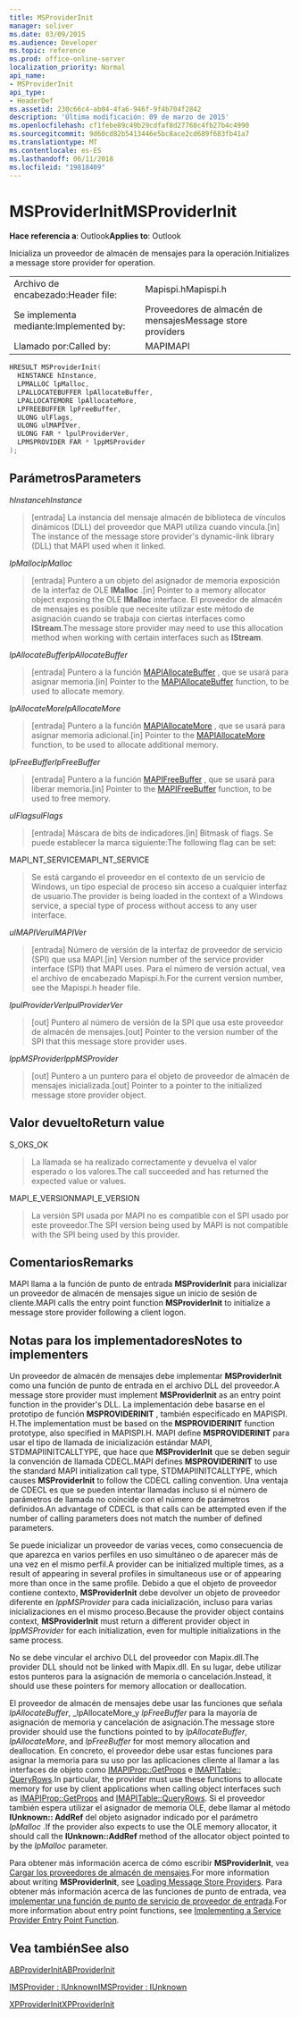 ```yaml
---
title: MSProviderInit
manager: soliver
ms.date: 03/09/2015
ms.audience: Developer
ms.topic: reference
ms.prod: office-online-server
localization_priority: Normal
api_name:
- MSProviderInit
api_type:
- HeaderDef
ms.assetid: 230c66c4-ab04-4fa6-946f-9f4b704f2842
description: 'Última modificación: 09 de marzo de 2015'
ms.openlocfilehash: cf1febe89c49b29cdfaf8d27760c4fb27b4c4990
ms.sourcegitcommit: 9d60cd82b5413446e5bc8ace2cd689f683fb41a7
ms.translationtype: MT
ms.contentlocale: es-ES
ms.lasthandoff: 06/11/2018
ms.locfileid: "19818409"
---
```

# <a name="msproviderinit"></a><span data-ttu-id="45ff1-103">MSProviderInit</span><span class="sxs-lookup"><span data-stu-id="45ff1-103">MSProviderInit</span></span>

  
  
<span data-ttu-id="45ff1-104">**Hace referencia a**: Outlook</span><span class="sxs-lookup"><span data-stu-id="45ff1-104">**Applies to**: Outlook</span></span> 
  
<span data-ttu-id="45ff1-105">Inicializa un proveedor de almacén de mensajes para la operación.</span><span class="sxs-lookup"><span data-stu-id="45ff1-105">Initializes a message store provider for operation.</span></span>
  
|||
|:-----|:-----|
|<span data-ttu-id="45ff1-106">Archivo de encabezado:</span><span class="sxs-lookup"><span data-stu-id="45ff1-106">Header file:</span></span>  <br/> |<span data-ttu-id="45ff1-107">Mapispi.h</span><span class="sxs-lookup"><span data-stu-id="45ff1-107">Mapispi.h</span></span>  <br/> |
|<span data-ttu-id="45ff1-108">Se implementa mediante:</span><span class="sxs-lookup"><span data-stu-id="45ff1-108">Implemented by:</span></span>  <br/> |<span data-ttu-id="45ff1-109">Proveedores de almacén de mensajes</span><span class="sxs-lookup"><span data-stu-id="45ff1-109">Message store providers</span></span>  <br/> |
|<span data-ttu-id="45ff1-110">Llamado por:</span><span class="sxs-lookup"><span data-stu-id="45ff1-110">Called by:</span></span>  <br/> |<span data-ttu-id="45ff1-111">MAPI</span><span class="sxs-lookup"><span data-stu-id="45ff1-111">MAPI</span></span>  <br/> |
   
```cpp
HRESULT MSProviderInit(
  HINSTANCE hInstance,
  LPMALLOC lpMalloc,
  LPALLOCATEBUFFER lpAllocateBuffer,
  LPALLOCATEMORE lpAllocateMore,
  LPFREEBUFFER lpFreeBuffer,
  ULONG ulFlags,
  ULONG ulMAPIVer,
  ULONG FAR * lpulProviderVer,
  LPMSPROVIDER FAR * lppMSProvider
);
```

## <a name="parameters"></a><span data-ttu-id="45ff1-112">Parámetros</span><span class="sxs-lookup"><span data-stu-id="45ff1-112">Parameters</span></span>

 <span data-ttu-id="45ff1-113">_hInstance_</span><span class="sxs-lookup"><span data-stu-id="45ff1-113">_hInstance_</span></span>
  
> <span data-ttu-id="45ff1-114">[entrada] La instancia del mensaje almacén de biblioteca de vínculos dinámicos (DLL) del proveedor que MAPI utiliza cuando vincula.</span><span class="sxs-lookup"><span data-stu-id="45ff1-114">[in] The instance of the message store provider's dynamic-link library (DLL) that MAPI used when it linked.</span></span> 
    
 <span data-ttu-id="45ff1-115">_lpMalloc_</span><span class="sxs-lookup"><span data-stu-id="45ff1-115">_lpMalloc_</span></span>
  
> <span data-ttu-id="45ff1-116">[entrada] Puntero a un objeto del asignador de memoria exposición de la interfaz de OLE **IMalloc** .</span><span class="sxs-lookup"><span data-stu-id="45ff1-116">[in] Pointer to a memory allocator object exposing the OLE **IMalloc** interface.</span></span> <span data-ttu-id="45ff1-117">El proveedor de almacén de mensajes es posible que necesite utilizar este método de asignación cuando se trabaja con ciertas interfaces como **IStream**.</span><span class="sxs-lookup"><span data-stu-id="45ff1-117">The message store provider may need to use this allocation method when working with certain interfaces such as **IStream**.</span></span> 
    
 <span data-ttu-id="45ff1-118">_lpAllocateBuffer_</span><span class="sxs-lookup"><span data-stu-id="45ff1-118">_lpAllocateBuffer_</span></span>
  
> <span data-ttu-id="45ff1-119">[entrada] Puntero a la función [MAPIAllocateBuffer](mapiallocatebuffer.md) , que se usará para asignar memoria.</span><span class="sxs-lookup"><span data-stu-id="45ff1-119">[in] Pointer to the [MAPIAllocateBuffer](mapiallocatebuffer.md) function, to be used to allocate memory.</span></span> 
    
 <span data-ttu-id="45ff1-120">_lpAllocateMore_</span><span class="sxs-lookup"><span data-stu-id="45ff1-120">_lpAllocateMore_</span></span>
  
> <span data-ttu-id="45ff1-121">[entrada] Puntero a la función [MAPIAllocateMore](mapiallocatemore.md) , que se usará para asignar memoria adicional.</span><span class="sxs-lookup"><span data-stu-id="45ff1-121">[in] Pointer to the [MAPIAllocateMore](mapiallocatemore.md) function, to be used to allocate additional memory.</span></span> 
    
 <span data-ttu-id="45ff1-122">_lpFreeBuffer_</span><span class="sxs-lookup"><span data-stu-id="45ff1-122">_lpFreeBuffer_</span></span>
  
> <span data-ttu-id="45ff1-123">[entrada] Puntero a la función [MAPIFreeBuffer](mapifreebuffer.md) , que se usará para liberar memoria.</span><span class="sxs-lookup"><span data-stu-id="45ff1-123">[in] Pointer to the [MAPIFreeBuffer](mapifreebuffer.md) function, to be used to free memory.</span></span> 
    
 <span data-ttu-id="45ff1-124">_ulFlags_</span><span class="sxs-lookup"><span data-stu-id="45ff1-124">_ulFlags_</span></span>
  
> <span data-ttu-id="45ff1-125">[entrada] Máscara de bits de indicadores.</span><span class="sxs-lookup"><span data-stu-id="45ff1-125">[in] Bitmask of flags.</span></span> <span data-ttu-id="45ff1-126">Se puede establecer la marca siguiente:</span><span class="sxs-lookup"><span data-stu-id="45ff1-126">The following flag can be set:</span></span>
    
<span data-ttu-id="45ff1-127">MAPI_NT_SERVICE</span><span class="sxs-lookup"><span data-stu-id="45ff1-127">MAPI_NT_SERVICE</span></span> 
  
> <span data-ttu-id="45ff1-128">Se está cargando el proveedor en el contexto de un servicio de Windows, un tipo especial de proceso sin acceso a cualquier interfaz de usuario.</span><span class="sxs-lookup"><span data-stu-id="45ff1-128">The provider is being loaded in the context of a Windows service, a special type of process without access to any user interface.</span></span> 
    
 <span data-ttu-id="45ff1-129">_ulMAPIVer_</span><span class="sxs-lookup"><span data-stu-id="45ff1-129">_ulMAPIVer_</span></span>
  
> <span data-ttu-id="45ff1-130">[entrada] Número de versión de la interfaz de proveedor de servicio (SPI) que usa MAPI.</span><span class="sxs-lookup"><span data-stu-id="45ff1-130">[in] Version number of the service provider interface (SPI) that MAPI uses.</span></span> <span data-ttu-id="45ff1-131">Para el número de versión actual, vea el archivo de encabezado Mapispi.h.</span><span class="sxs-lookup"><span data-stu-id="45ff1-131">For the current version number, see the Mapispi.h header file.</span></span> 
    
 <span data-ttu-id="45ff1-132">_lpulProviderVer_</span><span class="sxs-lookup"><span data-stu-id="45ff1-132">_lpulProviderVer_</span></span>
  
> <span data-ttu-id="45ff1-133">[out] Puntero al número de versión de la SPI que usa este proveedor de almacén de mensajes.</span><span class="sxs-lookup"><span data-stu-id="45ff1-133">[out] Pointer to the version number of the SPI that this message store provider uses.</span></span> 
    
 <span data-ttu-id="45ff1-134">_lppMSProvider_</span><span class="sxs-lookup"><span data-stu-id="45ff1-134">_lppMSProvider_</span></span>
  
> <span data-ttu-id="45ff1-135">[out] Puntero a un puntero para el objeto de proveedor de almacén de mensajes inicializada.</span><span class="sxs-lookup"><span data-stu-id="45ff1-135">[out] Pointer to a pointer to the initialized message store provider object.</span></span>
    
## <a name="return-value"></a><span data-ttu-id="45ff1-136">Valor devuelto</span><span class="sxs-lookup"><span data-stu-id="45ff1-136">Return value</span></span>

<span data-ttu-id="45ff1-137">S_OK</span><span class="sxs-lookup"><span data-stu-id="45ff1-137">S_OK</span></span> 
  
> <span data-ttu-id="45ff1-138">La llamada se ha realizado correctamente y devuelva el valor esperado o los valores.</span><span class="sxs-lookup"><span data-stu-id="45ff1-138">The call succeeded and has returned the expected value or values.</span></span> 
    
<span data-ttu-id="45ff1-139">MAPI_E_VERSION</span><span class="sxs-lookup"><span data-stu-id="45ff1-139">MAPI_E_VERSION</span></span> 
  
> <span data-ttu-id="45ff1-140">La versión SPI usada por MAPI no es compatible con el SPI usado por este proveedor.</span><span class="sxs-lookup"><span data-stu-id="45ff1-140">The SPI version being used by MAPI is not compatible with the SPI being used by this provider.</span></span>
    
## <a name="remarks"></a><span data-ttu-id="45ff1-141">Comentarios</span><span class="sxs-lookup"><span data-stu-id="45ff1-141">Remarks</span></span>

<span data-ttu-id="45ff1-142">MAPI llama a la función de punto de entrada **MSProviderInit** para inicializar un proveedor de almacén de mensajes sigue un inicio de sesión de cliente.</span><span class="sxs-lookup"><span data-stu-id="45ff1-142">MAPI calls the entry point function **MSProviderInit** to initialize a message store provider following a client logon.</span></span> 
  
## <a name="notes-to-implementers"></a><span data-ttu-id="45ff1-143">Notas para los implementadores</span><span class="sxs-lookup"><span data-stu-id="45ff1-143">Notes to implementers</span></span>

<span data-ttu-id="45ff1-144">Un proveedor de almacén de mensajes debe implementar **MSProviderInit** como una función de punto de entrada en el archivo DLL del proveedor.</span><span class="sxs-lookup"><span data-stu-id="45ff1-144">A message store provider must implement **MSProviderInit** as an entry point function in the provider's DLL.</span></span> <span data-ttu-id="45ff1-145">La implementación debe basarse en el prototipo de función **MSPROVIDERINIT** , también especificado en MAPISPI. H.</span><span class="sxs-lookup"><span data-stu-id="45ff1-145">The implementation must be based on the **MSPROVIDERINIT** function prototype, also specified in MAPISPI.H.</span></span> <span data-ttu-id="45ff1-146">MAPI define **MSPROVIDERINIT** para usar el tipo de llamada de inicialización estándar MAPI, STDMAPIINITCALLTYPE, que hace que **MSProviderInit** que se deben seguir la convención de llamada CDECL.</span><span class="sxs-lookup"><span data-stu-id="45ff1-146">MAPI defines **MSPROVIDERINIT** to use the standard MAPI initialization call type, STDMAPIINITCALLTYPE, which causes **MSProviderInit** to follow the CDECL calling convention.</span></span> <span data-ttu-id="45ff1-147">Una ventaja de CDECL es que se pueden intentar llamadas incluso si el número de parámetros de llamada no coincide con el número de parámetros definidos.</span><span class="sxs-lookup"><span data-stu-id="45ff1-147">An advantage of CDECL is that calls can be attempted even if the number of calling parameters does not match the number of defined parameters.</span></span> 
  
<span data-ttu-id="45ff1-148">Se puede inicializar un proveedor de varias veces, como consecuencia de que aparezca en varios perfiles en uso simultáneo o de aparecer más de una vez en el mismo perfil.</span><span class="sxs-lookup"><span data-stu-id="45ff1-148">A provider can be initialized multiple times, as a result of appearing in several profiles in simultaneous use or of appearing more than once in the same profile.</span></span> <span data-ttu-id="45ff1-149">Debido a que el objeto de proveedor contiene contexto, **MSProviderInit** debe devolver un objeto de proveedor diferente en _lppMSProvider_ para cada inicialización, incluso para varias inicializaciones en el mismo proceso.</span><span class="sxs-lookup"><span data-stu-id="45ff1-149">Because the provider object contains context, **MSProviderInit** must return a different provider object in  _lppMSProvider_ for each initialization, even for multiple initializations in the same process.</span></span> 
  
<span data-ttu-id="45ff1-150">No se debe vincular el archivo DLL del proveedor con Mapix.dll.</span><span class="sxs-lookup"><span data-stu-id="45ff1-150">The provider DLL should not be linked with Mapix.dll.</span></span> <span data-ttu-id="45ff1-151">En su lugar, debe utilizar estos punteros para la asignación de memoria o cancelación.</span><span class="sxs-lookup"><span data-stu-id="45ff1-151">Instead, it should use these pointers for memory allocation or deallocation.</span></span> 
  
<span data-ttu-id="45ff1-152">El proveedor de almacén de mensajes debe usar las funciones que señala _lpAllocateBuffer_, _lpAllocateMore_y _lpFreeBuffer_ para la mayoría de asignación de memoria y cancelación de asignación.</span><span class="sxs-lookup"><span data-stu-id="45ff1-152">The message store provider should use the functions pointed to by  _lpAllocateBuffer_,  _lpAllocateMore_, and  _lpFreeBuffer_ for most memory allocation and deallocation.</span></span> <span data-ttu-id="45ff1-153">En concreto, el proveedor debe usar estas funciones para asignar la memoria para su uso por las aplicaciones cliente al llamar a las interfaces de objeto como [IMAPIProp::GetProps](imapiprop-getprops.md) e [IMAPITable:: QueryRows](imapitable-queryrows.md).</span><span class="sxs-lookup"><span data-stu-id="45ff1-153">In particular, the provider must use these functions to allocate memory for use by client applications when calling object interfaces such as [IMAPIProp::GetProps](imapiprop-getprops.md) and [IMAPITable::QueryRows](imapitable-queryrows.md).</span></span> <span data-ttu-id="45ff1-154">Si el proveedor también espera utilizar el asignador de memoria OLE, debe llamar al método **IUnknown:: AddRef** del objeto asignador indicado por el parámetro _lpMalloc_ .</span><span class="sxs-lookup"><span data-stu-id="45ff1-154">If the provider also expects to use the OLE memory allocator, it should call the **IUnknown::AddRef** method of the allocator object pointed to by the  _lpMalloc_ parameter.</span></span> 
  
<span data-ttu-id="45ff1-155">Para obtener más información acerca de cómo escribir **MSProviderInit**, vea [Cargar los proveedores de almacén de mensajes](loading-message-store-providers.md).</span><span class="sxs-lookup"><span data-stu-id="45ff1-155">For more information about writing **MSProviderInit**, see [Loading Message Store Providers](loading-message-store-providers.md).</span></span> <span data-ttu-id="45ff1-156">Para obtener más información acerca de las funciones de punto de entrada, vea [implementar una función de punto de servicio de proveedor de entrada](implementing-a-service-provider-entry-point-function.md).</span><span class="sxs-lookup"><span data-stu-id="45ff1-156">For more information about entry point functions, see [Implementing a Service Provider Entry Point Function](implementing-a-service-provider-entry-point-function.md).</span></span> 
  
## <a name="see-also"></a><span data-ttu-id="45ff1-157">Vea también</span><span class="sxs-lookup"><span data-stu-id="45ff1-157">See also</span></span>



[<span data-ttu-id="45ff1-158">ABProviderInit</span><span class="sxs-lookup"><span data-stu-id="45ff1-158">ABProviderInit</span></span>](abproviderinit.md)
  
[<span data-ttu-id="45ff1-159">IMSProvider : IUnknown</span><span class="sxs-lookup"><span data-stu-id="45ff1-159">IMSProvider : IUnknown</span></span>](imsprovideriunknown.md)
  
[<span data-ttu-id="45ff1-160">XPProviderInit</span><span class="sxs-lookup"><span data-stu-id="45ff1-160">XPProviderInit</span></span>](xpproviderinit.md)

